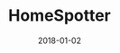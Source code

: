 ---
layout: site
title: "HomeSpotter"
date: 2018-01-02
categories: [community]
version: 1.2.23
major: 1
minor: 2
patch: 23
slug: homespotter
link: https://homespotter.com/
submitter: lpolepeddi
permalink: /sites/:slug
---